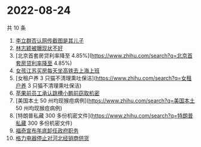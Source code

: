 # 2022-08-24

共 10 条

<!-- BEGIN ZHIHUSEARCH -->
<!-- 最后更新时间 Wed Aug 24 2022 03:06:16 GMT+0800 (China Standard Time) -->
1. [李立群否认网传截图是其儿子](https://www.zhihu.com/search?q=李立群否认网传截图是其儿子)
1. [林志颖被曝现状不好](https://www.zhihu.com/search?q=林志颖被曝现状不好)
1. [北京首套房贷利率降至 4.85%](https://www.zhihu.com/search?q=北京首套房贷利率降至 4.85%)
1. [女孩江苏买房每天坐高铁去上海上班](https://www.zhihu.com/search?q=女孩江苏买房每天坐高铁去上海上班)
1. [女租户养 3 只猫不清理熏吐保洁](https://www.zhihu.com/search?q=女租户养 3 只猫不清理熏吐保洁)
1. [苹果前员工承认跳槽小鹏前窃取机密](https://www.zhihu.com/search?q=苹果前员工承认跳槽小鹏前窃取机密)
1. [美国本土 50 州均现猴痘病例](https://www.zhihu.com/search?q=美国本土 50 州均现猴痘病例)
1. [特朗普私藏 300 多份机密文件](https://www.zhihu.com/search?q=特朗普私藏 300 多份机密文件)
1. [福奇宣布年底卸任政府职务](https://www.zhihu.com/search?q=福奇宣布年底卸任政府职务)
1. [格力电器停止对河北经销商供货](https://www.zhihu.com/search?q=格力电器停止对河北经销商供货)
<!-- END ZHIHUSEARCH -->
